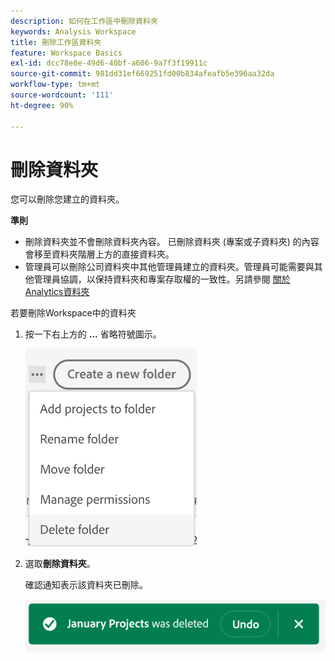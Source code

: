 ```yaml
---
description: 如何在工作區中刪除資料夾
keywords: Analysis Workspace
title: 刪除工作區資料夾
feature: Workspace Basics
exl-id: dcc78e0e-49d6-40bf-a606-9a7f3f19911c
source-git-commit: 981dd31ef669251fd00b834afeafb5e396aa32da
workflow-type: tm+mt
source-wordcount: '111'
ht-degree: 90%

---
```



# 刪除資料夾

您可以刪除您建立的資料夾。

**準則**

* 刪除資料夾並不會刪除資料夾內容。 已刪除資料夾 (專案或子資料夾) 的內容會移至資料夾階層上方的直接資料夾。
* 管理員可以刪除公司資料夾中其他管理員建立的資料夾。管理員可能需要與其他管理員協調，以保持資料夾和專案存取權的一致性。另請參閱 [關於Analytics資料夾](/help/analysis-workspace/build-workspace-project/workspace-folders/about-folders.md)

若要刪除Workspace中的資料夾

1. 按一下右上方的 **...** 省略符號圖示。

   ![](/help/analysis-workspace/build-workspace-project/assets/select-delete-folder.png)

2. 選取&#x200B;**刪除資料夾**。

   確認通知表示該資料夾已刪除。

   ![](/help/analysis-workspace/build-workspace-project/assets/deleted-folder.png)

